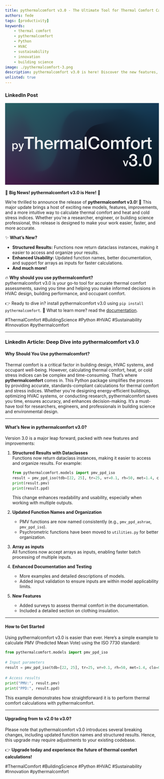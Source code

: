 ```yaml
---
title: pythermalcomfort v3.0 - The Ultimate Tool for Thermal Comfort Calculations
authors: fede
tags: [productivity]
keywords: 
    - thermal comfort
    - pythermalcomfort
    - Python
    - HVAC
    - sustainability
    - innovation
    - building science
image: ./pythermalcomfort-3.png
description: pythermalcomfort v3.0 is here! Discover the new features, improvements, and benefits of this powerful Python package for thermal comfort calculations.
unlisted: true
---
```


### LinkedIn Post

![pythermalcomfort](./pythermalcomfort-3.png)

🚀 **Big News! pythermalcomfort v3.0 is Here!** 🚀

We’re thrilled to announce the release of **pythermalcomfort v3.0**! 🎉 
This major update brings a host of exciting new models, features, improvements, and a more intuitive way to calculate thermal comfort and heat and cold stress indices. 
Whether you're a researcher, engineer, or building science professional, this release is designed to make your work easier, faster, and more accurate.

<!--truncate-->

✨ **What’s New?**
- **Structured Results:** Functions now return dataclass instances, making it easier to access and organize your results.
- **Enhanced Usability:** Updated function names, better documentation, and support for arrays as inputs for faster calculations.
- **And much more!**

🔥 **Why should you use pythermalcomfort?**  
pythermalcomfort v3.0 is your go-to tool for accurate thermal comfort assessments, saving you time and helping you make informed decisions in HVAC design, building performance, and occupant comfort.

👉 Ready to dive in? install pythermalcomfort v3.0 using `pip install pythermalcomfort`.
📄 What to learn more? read the [documentation](https://pythermalcomfort.readthedocs.io/en/latest/).

#ThermalComfort #BuildingScience #Python #HVAC #Sustainability #Innovation #pythermalcomfort

---

### LinkedIn Article: Deep Dive into pythermalcomfort v3.0

#### **Why Should You Use pythermalcomfort?**
Thermal comfort is a critical factor in building design, HVAC systems, and occupant well-being. 
However, calculating thermal comfort, heat, or cold stress indices can be complex and time-consuming. 
That’s where **pythermalcomfort** comes in. 
This Python package simplifies the process by providing accurate, standards-compliant calculations for thermal comfort and stress indices. 
Whether you're designing energy-efficient buildings, optimizing HVAC systems, or conducting research, pythermalcomfort saves you time, ensures accuracy, and enhances decision-making. 
It’s a must-have tool for researchers, engineers, and professionals in building science and environmental design.

---

#### **What’s New in pythermalcomfort v3.0?**
Version 3.0 is a major leap forward, packed with new features and improvements:

1. **Structured Results with Dataclasses**  
   Functions now return dataclass instances, making it easier to access and organize results. For example:
   ```python
   from pythermalcomfort.models import pmv_ppd_iso
   result = pmv_ppd_iso(tdb=[22, 25], tr=25, vr=0.1, rh=50, met=1.4, clo=0.5, model='7730-2005')
   print(result.pmv)
   print(result.ppd)
   ```  
   This change enhances readability and usability, especially when working with multiple outputs.

2. **Updated Function Names and Organization**
    - PMV functions are now named consistently (e.g., `pmv_ppd_ashrae`, `pmv_ppd_iso`).
    - Psychrometric functions have been moved to `utilities.py` for better organization.

3. **Array as inputs**  
   All functions now accept arrays as inputs, enabling faster batch processing of multiple inputs.

4. **Enhanced Documentation and Testing**
    - More examples and detailed descriptions of models.
    - Added input validation to ensure inputs are within model applicability limits.

5. **New Features**
    - Added surveys to assess thermal comfort in the documentation.
    - Included a detailed section on clothing insulation.

---

#### **How to Get Started**
Using pythermalcomfort v3.0 is easier than ever. Here’s a simple example to calculate PMV (Predicted Mean Vote) using the ISO 7730 standard:

```python
from pythermalcomfort.models import pmv_ppd_iso

# Input parameters
result = pmv_ppd_iso(tdb=[22, 25], tr=25, vr=0.1, rh=50, met=1.4, clo=0.5, model='7730-2005')

# Access results
print("PMV:", result.pmv)
print("PPD:", result.ppd)
```  

This example demonstrates how straightforward it is to perform thermal comfort calculations with pythermalcomfort.

---

#### **Upgrading from to v2.0 to v3.0?**
Please note that pythermalcomfort v3.0 introduces several breaking changes, including updated function names and structured results.
Hence, this upgrade may require adjustments to your existing codebase.

👉 **Upgrade today and experience the future of thermal comfort calculations!**

#ThermalComfort #BuildingScience #Python #HVAC #Sustainability #Innovation #pythermalcomfort